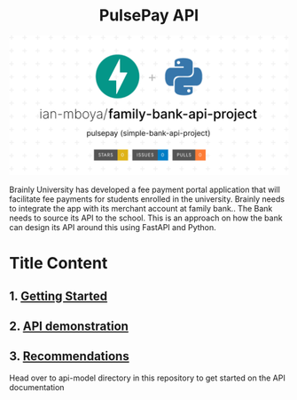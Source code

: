 <h1 align="center" id="title">PulsePay API</h1>

![readme thumbnail](https://github.com/ian-mboya/family-bank-api-project/blob/main/assets/family-bank-api-project.png)

<p id="description">Brainly University has developed a fee payment portal application that will facilitate fee payments for students enrolled in the university. Brainly needs to integrate the app with its merchant account at family bank.. The Bank needs to source its API to the school. This is an approach on how the bank can design its API around this using FastAPI and Python.</p>


<h1>Title Content</h1>
<h2>1. <a href="">Getting Started</a></h2>
<h2>2. <a href="">API demonstration</a></h2>
<h2>3. <a href="">Recommendations</a></h2>




<p id="description">Head over to api-model directory in this repository to get started on the API documentation</p>

